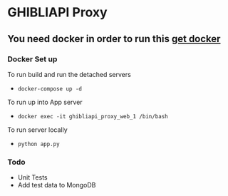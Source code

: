 # GHIBLIAPI Proxy

## You need docker in order to run this [get docker](https://docs.docker.com/install/)

### Docker Set up

To run build and run the detached servers

* `docker-compose up -d`

To run up into App server

* `docker exec -it ghibliapi_proxy_web_1 /bin/bash`

To run server locally

* `python app.py`

### Todo

*  Unit Tests
*  Add test data to MongoDB
